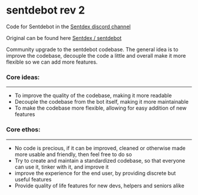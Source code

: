 # sentdebot rev 2

Code for Sentdebot in the [Sentdex discord channel](discord.gg/sentdex)

Original can be found here [Sentdex / sentdebot](https://github.com/Sentdex/sentdebot)

Community upgrade to the sentdebot codebase. The general idea is to improve the codebase, decouple the code a little and overall make it more flexible so we can add more features.



### Core ideas:
___
* To improve the quality of the codebase, making it more readable
* Decouple the codebase from the bot itself, making it more maintainable
* To make the codebase more flexible, allowing for easy addition of new features

### Core ethos:
___
* No code is precious, if it can be improved, cleaned or otherwise made more usable and friendly, then feel free to do so
* Try to create and maintain a standardized codebase, so that everyone can use it, tinker with it, and improve it
* improve the experience for the end user, by providing discrete but useful features
* Provide quality of life features for new devs, helpers and seniors alike
